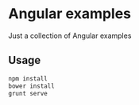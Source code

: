 # Angular examples

Just a collection of Angular examples

## Usage

```bash
npm install
bower install
grunt serve
```
